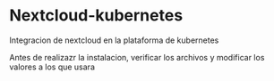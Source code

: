 # Nextcloud-kubernetes
Integracion de nextcloud en la plataforma de kubernetes

Antes de realizazr la instalacion, verificar los archivos y modificar los valores a los que usara
